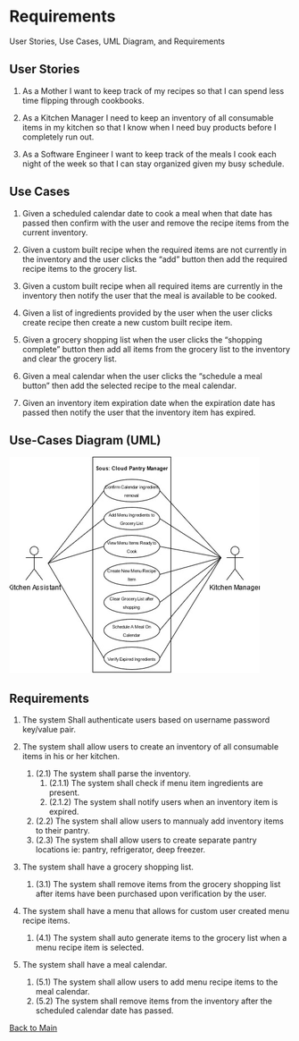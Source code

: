 # Requirements
User Stories, Use Cases, UML Diagram, and Requirements

## User Stories

1.	As a Mother I want to keep track of my recipes so that I can spend less time flipping through cookbooks.

2.	As a Kitchen Manager I need to keep an inventory of all consumable items in my kitchen so that I know when I need buy products before I completely run out.

3.	As a Software Engineer I want to keep track of the meals I cook each night of the week so that I can stay organized given my busy schedule.


## Use Cases

1.	Given a scheduled calendar date to cook a meal when that date has passed then confirm with the user and remove the recipe items from the current inventory.

2.	Given a custom built recipe when the required items are not currently in the inventory and the user clicks the “add” button then add the required recipe items to the grocery list.

3.	Given a custom built recipe  when all required items are currently in the inventory then notify the user that the meal is available to be cooked.

4.	Given a list of ingredients provided by the user when the user clicks create recipe then create a new custom built recipe item.

5.	Given a grocery shopping list when the user clicks the “shopping complete” button then add all items from the grocery list to the inventory and clear the grocery list.

6.	Given a meal calendar when the user clicks the “schedule a meal button” then add the selected recipe to the meal calendar.

7.	Given an inventory item expiration date when the expiration date has passed then notify the user that the inventory item has expired.

## Use-Cases Diagram (UML)

![UML](https://github.com/gabrielhager/Sous_Cloud_Pantry_Manger/blob/main/Requirements/UMLDiagram.jpg)


## Requirements
1. The system Shall authenticate users based on username password key/value pair.
      
2. The system shall allow users to create an inventory of all consumable items in his or her kitchen.
   1. (2.1) The system shall parse the inventory.
      1.  (2.1.1) The system shall check if menu item ingredients are present.
      2.  (2.1.2) The system shall notify users when an inventory item is expired.
   2. (2.2) The system shall allow users to mannualy add inventory items to their pantry. 
   3. (2.3) The system shall allow users to create separate pantry locations ie: pantry, refrigerator, deep freezer.
   
3. The system shall have a grocery shopping list. 
   1. (3.1) The system shall remove items from the grocery shopping list after items have been purchased upon verification by the user.
   
4. The system shall have a menu that allows for custom user created menu recipe items.
   1. (4.1) The system shall auto generate items to the grocery list when a menu recipe item is selected.
   
5. The system shall have a meal calendar.
   1. (5.1) The system shall allow users to add menu recipe items to the meal calendar.
   2. (5.2) The system shall remove items from the inventory after the scheduled calendar date has passed.
          
   


[Back to Main](https://github.com/gabrielhager/Sous_Cloud_Pantry_Manger)
